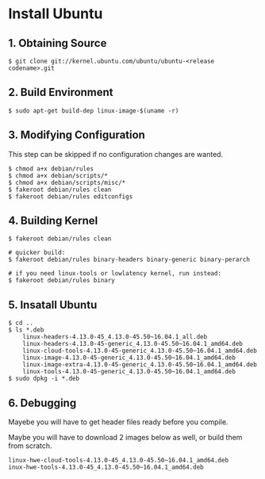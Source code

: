 # Install Ubuntu 

## 1. Obtaining Source

```
$ git clone git://kernel.ubuntu.com/ubuntu/ubuntu-<release codename>.git
```

## 2. Build Environment

```
$ sudo apt-get build-dep linux-image-$(uname -r)
```


## 3. Modifying Configuration

This step can be skipped if no configuration changes are wanted. 
```
$ chmod a+x debian/rules
$ chmod a+x debian/scripts/*
$ chmod a+x debian/scripts/misc/*
$ fakeroot debian/rules clean
$ fakeroot debian/rules editconfigs 

```

## 4. Building Kernel

```
$ fakeroot debian/rules clean

# quicker build:
$ fakeroot debian/rules binary-headers binary-generic binary-perarch

# if you need linux-tools or lowlatency kernel, run instead:
$ fakeroot debian/rules binary

```

## 5. Insatall Ubuntu

```
$ cd ..
$ ls *.deb
    linux-headers-4.13.0-45_4.13.0-45.50~16.04.1_all.deb
    linux-headers-4.13.0-45-generic_4.13.0-45.50~16.04.1_amd64.deb
    linux-cloud-tools-4.13.0-45-generic_4.13.0-45.50~16.04.1_amd64.deb
    linux-image-4.13.0-45-generic_4.13.0-45.50~16.04.1_amd64.deb
    linux-image-extra-4.13.0-45-generic_4.13.0-45.50~16.04.1_amd64.deb
    linux-tools-4.13.0-45-generic_4.13.0-45.50~16.04.1_amd64.deb
$ sudo dpkg -i *.deb
```

## 6. Debugging

Mayebe you will have to get header files ready before you compile. 


Maybe you will have to download 2 images below as well, or build them from scratch. 

```
linux-hwe-cloud-tools-4.13.0-45_4.13.0-45.50~16.04.1_amd64.deb
inux-hwe-tools-4.13.0-45_4.13.0-45.50~16.04.1_amd64.deb
```



